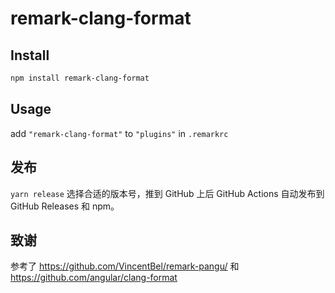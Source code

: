 # remark-clang-format


## Install

```bash
npm install remark-clang-format
```

## Usage

add `"remark-clang-format"` to `"plugins"` in `.remarkrc`

## 发布

`yarn release` 选择合适的版本号，推到 GitHub 上后 GitHub Actions 自动发布到 GitHub Releases 和 npm。

## 致谢

参考了 https://github.com/VincentBel/remark-pangu/ 和 https://github.com/angular/clang-format
